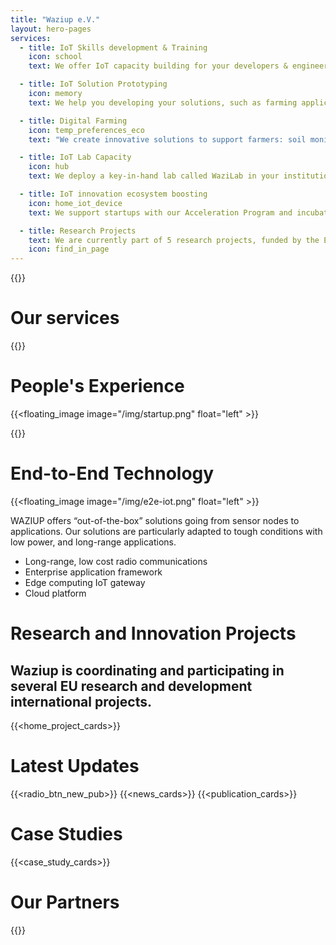 ```yaml
---
title: "Waziup e.V." 
layout: hero-pages
services:
  - title: IoT Skills development & Training
    icon: school
    text: We offer IoT capacity building for your developers & engineers. We organize hackathons and bootcamps on your premises.

  - title: IoT Solution Prototyping
    icon: memory
    text: We help you developing your solutions, such as farming applications. We developed a full stack technology to support your applications.

  - title: Digital Farming
    icon: temp_preferences_eco 
    text: "We create innovative solutions to support farmers: soil monitoring, livestock monitoring, water quality just to name a few."

  - title: IoT Lab Capacity
    icon: hub
    text: We deploy a key-in-hand lab called WaziLab in your institution. WaziLab is a complete package with hardware, software, training and services.

  - title: IoT innovation ecosystem boosting
    icon: home_iot_device
    text: We support startups with our Acceleration Program and incubate with technical bootcamps, networking activities, and business development.

  - title: Research Projects
    text: We are currently part of 5 research projects, funded by the European Commission and the German BMBF.
    icon: find_in_page
---
```


{{<home-banner-slider>}}

Our services 
============

{{<service-cards>}}


<!-- {{<floating_video float="center" link="https://www.youtube.com/embed/hu-v-eukLAc?autoplay=0;rel=0&loop=0;controls=0&amp;showinfo=0&autohide=1">}}
{{<end_floating_image>}} -->

People's Experience
=====================

{{<floating_image image="/img/startup.png" float="left" >}}

{{<quote>}}

End-to-End Technology
=====================

{{<floating_image image="/img/e2e-iot.png" float="left" >}}

WAZIUP offers “out-of-the-box” solutions going from sensor nodes to applications. Our solutions are particularly adapted to tough conditions with low power, and long-range applications.

- Long-range, low cost radio communications
- Enterprise application framework
- Edge computing IoT gateway
- Cloud platform

Research and Innovation Projects
================================

## Waziup is coordinating and participating in several EU research and development international projects.

{{<home_project_cards>}}


Latest Updates
==============

{{<radio_btn_new_pub>}}
{{<news_cards>}}
{{<publication_cards>}}


Case Studies
============

{{<case_study_cards>}}


Our Partners
============

{{<logoshow>}}

